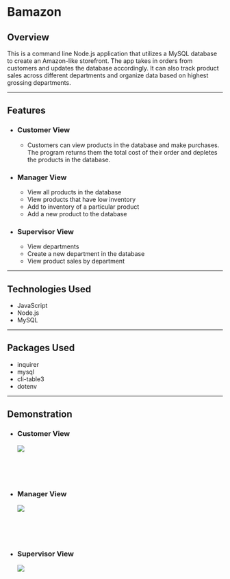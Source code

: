 # Bamazon

## Overview
This is a command line Node.js application that utilizes a MySQL database to create an Amazon-like storefront. The app takes in orders from customers and updates the database accordingly. It can also track product sales across different departments and organize data based on highest grossing departments. 

---

## Features
* ### Customer View
    * Customers can view products in the database and make purchases. The program returns them the total cost of their order and depletes the products in the database.

* ### Manager View
    * View all products in the database
    * View products that have low inventory
    * Add to inventory of a particular product
    * Add a new product to the database

* ### Supervisor View
    * View departments
    * Create a new department in the database
    * View product sales by department

---

## Technologies Used
* JavaScript
* Node.js
* MySQL

---

## Packages Used
* inquirer
* mysql
* cli-table3
* dotenv

---

## Demonstration
* ### Customer View
    <img src="images/bamazonCustomer.gif">

    <br><br><br>

* ### Manager View
    <img src="images/bamazonManager.gif">

    <br><br><br>

* ### Supervisor View
    <img src="images/bamazonSupervisor.gif">